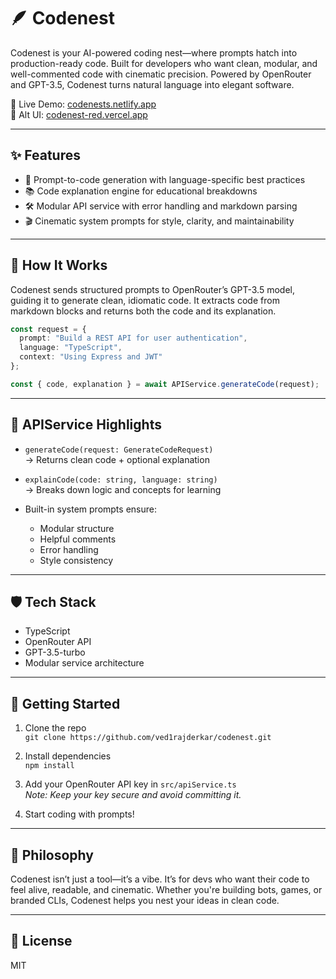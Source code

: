 # 🪶 Codenest

Codenest is your AI-powered coding nest—where prompts hatch into production-ready code. Built for developers who want clean, modular, and well-commented code with cinematic precision. Powered by OpenRouter and GPT-3.5, Codenest turns natural language into elegant software.

🔗 Live Demo: [codenests.netlify.app](https://codenests.netlify.app/)  
🔗 Alt UI: [codenest-red.vercel.app](https://codenest-red.vercel.app/)

---

## ✨ Features

- 🧠 Prompt-to-code generation with language-specific best practices
- 📚 Code explanation engine for educational breakdowns
- 🛠️ Modular API service with error handling and markdown parsing
- 🎬 Cinematic system prompts for style, clarity, and maintainability

---

## 🚀 How It Works

Codenest sends structured prompts to OpenRouter’s GPT-3.5 model, guiding it to generate clean, idiomatic code. It extracts code from markdown blocks and returns both the code and its explanation.

```ts
const request = {
  prompt: "Build a REST API for user authentication",
  language: "TypeScript",
  context: "Using Express and JWT"
};

const { code, explanation } = await APIService.generateCode(request);
```

---

## 🧩 APIService Highlights

- `generateCode(request: GenerateCodeRequest)`  
  → Returns clean code + optional explanation

- `explainCode(code: string, language: string)`  
  → Breaks down logic and concepts for learning

- Built-in system prompts ensure:
  - Modular structure
  - Helpful comments
  - Error handling
  - Style consistency

---

## 🛡️ Tech Stack

- TypeScript
- OpenRouter API
- GPT-3.5-turbo
- Modular service architecture

---

## 🐣 Getting Started

1. Clone the repo  
   `git clone https://github.com/ved1rajderkar/codenest.git`

2. Install dependencies  
   `npm install`

3. Add your OpenRouter API key in `src/apiService.ts`  
   _Note: Keep your key secure and avoid committing it._

4. Start coding with prompts!

---

## 🧠 Philosophy

Codenest isn’t just a tool—it’s a vibe. It’s for devs who want their code to feel alive, readable, and cinematic. Whether you're building bots, games, or branded CLIs, Codenest helps you nest your ideas in clean code.

---

## 📜 License

MIT
